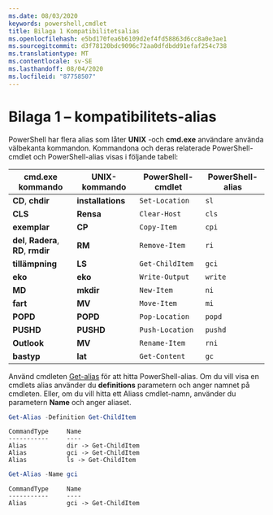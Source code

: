 ```yaml
---
ms.date: 08/03/2020
keywords: powershell,cmdlet
title: Bilaga 1 Kompatibilitetsalias
ms.openlocfilehash: e5bd170fea6b6109d2ef4fd58863d6cc8a0e3ae1
ms.sourcegitcommit: d3f78120bdc9096c72aa0dfdbdd91efaf254c738
ms.translationtype: MT
ms.contentlocale: sv-SE
ms.lasthandoff: 08/04/2020
ms.locfileid: "87758507"
---
```

# <a name="appendix-1---compatibility-aliases"></a>Bilaga 1 – kompatibilitets-alias

PowerShell har flera alias som låter **UNIX** -och **cmd.exe** användare använda välbekanta kommandon.
Kommandona och deras relaterade PowerShell-cmdlet och PowerShell-alias visas i följande tabell:

|            cmd.exe kommando            | UNIX-kommando | PowerShell-cmdlet | PowerShell-alias |
| ------------------------------------- | ------------ | ----------------- | ---------------- |
| **CD**, **chdir**                     | **installations**       | `Set-Location`    | `sl`             |
| **CLS**                               | **Rensa**    | `Clear-Host`      | `cls`            |
| **exemplar**                              | **CP**       | `Copy-Item`       | `cpi`            |
| **del**, **Radera**, **RD**, **rmdir** | **RM**       | `Remove-Item`     | `ri`             |
| **tillämpning**                               | **LS**       | `Get-ChildItem`   | `gci`            |
| **eko**                              | **eko**     | `Write-Output`    | `write`          |
| **MD**                                | **mkdir**    | `New-Item`        | `ni`             |
| **fart**                              | **MV**       | `Move-Item`       | `mi`             |
| **POPD**                              | **POPD**     | `Pop-Location`    | `popd`           |
| **PUSHD**                             | **PUSHD**    | `Push-Location`   | `pushd`          |
| **Outlook**                               | **MV**       | `Rename-Item`     | `rni`            |
| **bastyp**                              | **lat**      | `Get-Content`     | `gc`             |

Använd cmdleten [Get-alias](xref:Microsoft.PowerShell.Utility.Get-Alias) för att hitta PowerShell-alias. Om du vill visa en cmdlets alias använder du **definitions** parametern och anger namnet på cmdleten.
Eller, om du vill hitta ett Aliass cmdlet-namn, använder du parametern **Name** och anger aliaset.

```powershell
Get-Alias -Definition Get-ChildItem
```

```Output
CommandType     Name
-----------     ----
Alias           dir -> Get-ChildItem
Alias           gci -> Get-ChildItem
Alias           ls -> Get-ChildItem
```

```powershell
Get-Alias -Name gci
```

```Output
CommandType     Name
-----------     ----
Alias           gci -> Get-ChildItem
```
